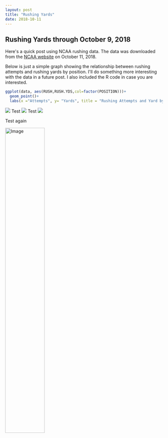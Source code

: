 ```yaml
---
layout: post
title: "Rushing Yards"
date: 2018-10-11
---
```


## Rushing Yards through October 9, 2018

Here's a quick post using NCAA rushing data. The data was downloaded from the [NCAA website](https://www.ncaa.com/stats/football/fbs/current/individual/469) on October 11, 2018.

Below is just a simple graph showing the relationship between rushing attempts and rushing yards by position. I'll do something more interesting with the data in a future post. I also included the R code in case you are interested.

``` r
ggplot(data, aes(RUSH,RUSH.YDS,col=factor(POSITION)))+
  geom_point()+
  labs(x ="Attempts", y= "Yards", title = "Rushing Attempts and Yard by Position", color="Position")
```

![](dcsimpson01.github.io/_posts/2018-10-11-RushingYards_files/graphs-1.png)
Test
![](dcsimpson01.github.io/_posts/2018-10-11-RushingYards_files/graphs-1.png)
Test
![](https://github.com/dcsimpson01.github.io/_posts/2018-10-11-RushingYards_files/graphs-1.png)

Test again
<div>
	<img src="dcsimpson01.github.io/_posts/2018-10-11-RushingYards_files/graphs-1.png" alt="Image", width="50%" height="50%"/> 
</div>
